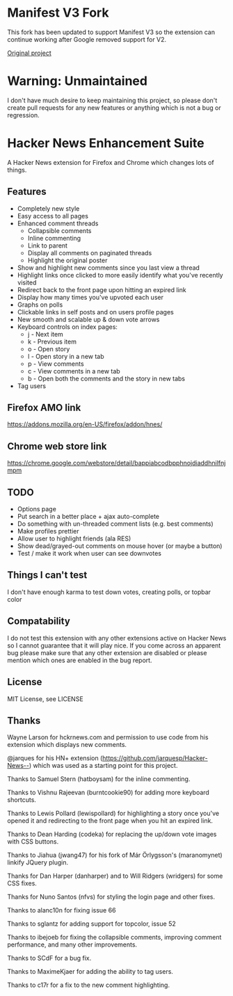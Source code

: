 Manifest V3 Fork
============
This fork has been updated to support Manifest V3 so the extension can continue working after Google removed support for V2.

[Original project](https://github.com/etcet/HNES)

Warning: Unmaintained
============
I don't have much desire to keep maintaining this project, so please don't create pull requests for any new features or anything which is not a bug or regression.


Hacker News Enhancement Suite
=============================

A Hacker News extension for Firefox and Chrome which changes lots of things.

Features
--------
* Completely new style
* Easy access to all pages
* Enhanced comment threads
  * Collapsible comments
  * Inline commenting
  * Link to parent
  * Display all comments on paginated threads
  * Highlight the original poster
* Show and highlight new comments since you last view a thread
* Highlight links once clicked to more easily identify what you've recently visited
* Redirect back to the front page upon hitting an expired link
* Display how many times you've upvoted each user
* Graphs on polls
* Clickable links in self posts and on users profile pages
* New smooth and scalable up & down vote arrows
* Keyboard controls on index pages:
  * j - Next item
  * k - Previous item
  * o - Open story
  * l - Open story in a new tab
  * p - View comments
  * c - View comments in a new tab
  * b - Open both the comments and the story in new tabs
* Tag users

Firefox AMO link
----------------
https://addons.mozilla.org/en-US/firefox/addon/hnes/

Chrome web store link
---------------------
https://chrome.google.com/webstore/detail/bappiabcodbpphnojdiaddhnilfnjmpm

TODO
----
* Options page
* Put search in a better place + ajax auto-complete
* Do something with un-threaded comment lists (e.g. best comments)
* Make profiles prettier
* Allow user to highlight friends (ala RES)
* Show dead/grayed-out comments on mouse hover (or maybe a button)
* Test / make it work when user can see downvotes

Things I can't test
-------
I don't have enough karma to test down votes, creating polls, or topbar color

Compatability
-------
I do not test this extension with any other extensions active on Hacker News so I cannot guarantee that it will play nice. If you come across an apparent bug please make sure that any other extension are disabled or please mention which ones are enabled in the bug report.

License
-------
MIT License, see LICENSE

Thanks
------
Wayne Larson for hckrnews.com and permission to use code from his extension which displays new comments.

@jarques for his HN+ extension (https://github.com/jarquesp/Hacker-News--) which was used as a starting point for this project.

Thanks to Samuel Stern (hatboysam) for the inline commenting.

Thanks to Vishnu Rajeevan (burntcookie90) for adding more keyboard shortcuts.

Thanks to Lewis Pollard (lewispollard) for highlighting a story once you've opened it and redirecting to the front page when you hit an expired link.

Thanks to Dean Harding (codeka) for replacing the up/down vote images with CSS buttons.

Thanks to Jiahua (jwang47) for his fork of Már Örlygsson's (maranomynet) linkify JQuery plugin.

Thanks for Dan Harper (danharper) and to Will Ridgers (wridgers) for some CSS fixes.

Thanks for Nuno Santos (nfvs) for styling the login page and other fixes.

Thanks to alanc10n for fixing issue 66

Thanks to sglantz for adding support for topcolor, issue 52

Thanks to ibejoeb for fixing the collapsible comments, improving comment performance, and many other improvements.

Thanks to SCdF for a bug fix.

Thanks to MaximeKjaer for adding the ability to tag users.

Thanks to c17r for a fix to the new comment highlighting.
